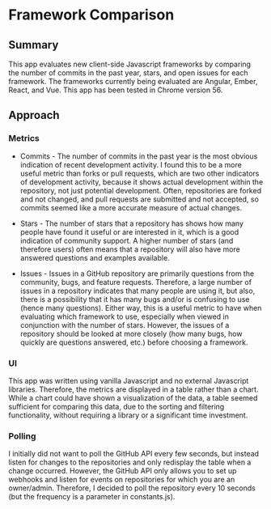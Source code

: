 # Framework Comparison

## Summary
This app evaluates new client-side Javascript frameworks by comparing the number of commits in the past year, stars, and open issues for each framework. The frameworks currently being evaluated are Angular, Ember, React, and Vue. This app has been tested in Chrome version 56. 

## Approach
### Metrics
- Commits - The number of commits in the past year is the most obvious indication of recent development activity. I found this to be a more useful metric than forks or pull requests, which are two other indicators of development activity, because it shows actual development within the repository, not just potential development. Often, repositories are forked and not changed, and pull requests are submitted and not accepted, so commits seemed like a more accurate measure of actual changes. 

- Stars - The number of stars that a repository has shows how many people have found it useful or are interested in it, which is a good indication of community support. A higher number of stars (and therefore users) often means that a repository will also have more answered questions and examples available. 

- Issues - Issues in a GitHub repository are primarily questions from the community, bugs, and feature requests. Therefore, a large number of issues in a repository indicates that many people are using it, but also, there is a possibility that it has many bugs and/or is confusing to use (hence many questions). Either way, this is a useful metric to have when evaluating which framework to use, especially when viewed in conjunction with the number of stars. However, the issues of a repository should be looked at more closely (how many bugs, how quickly are questions answered, etc.) before choosing a framework. 

### UI
This app was written using vanilla Javascript and no external Javascript libraries. Therefore, the metrics are displayed in a table rather than a chart. While a chart could have shown a visualization of the data, a table seemed sufficient for comparing this data, due to the sorting and filtering functionality, without requiring a library or a significant time investment. 

### Polling
I initially did not want to poll the GitHub API every few seconds, but instead listen for changes to the repositories and only redisplay the table when a change occurred. However, the GitHub API only allows you to set up webhooks and listen for events on repositories for which you are an owner/admin. Therefore, I decided to poll the repository every 10 seconds (but the frequency is a parameter in constants.js). 
